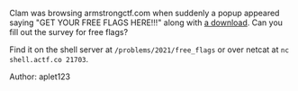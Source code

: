 Clam was browsing armstrongctf.com when suddenly a popup appeared saying "GET YOUR FREE FLAGS HERE!!!" along with [a download](https://files.actf.co/6ddcb4e935b82c477140ee6833eceaf1149e0c732af1ba742a9e67db98693f88/free_flags). Can you fill out the survey for free flags?

Find it on the shell server at `/problems/2021/free_flags` or over netcat at `nc shell.actf.co 21703`.

Author: aplet123